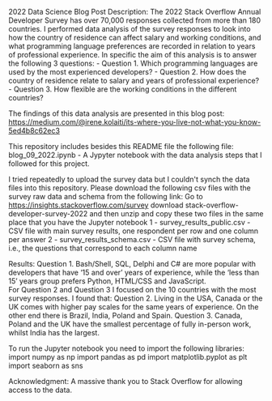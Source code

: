 2022 Data Science Blog Post
Description: 
The 2022 Stack Overflow Annual Developer Survey has over 70,000 responses collected from more than 180 countries. I performed data analysis of the survey responses to look into how the country of residence can affect salary and working conditions, and what programming language preferences are recorded in relation to years of professional experience. In specific the aim of this analysis is to answer the following 3 questions:
    - Question 1. Which programming languages are used by the most experienced developers?
    - Question 2. How does the country of residence relate to salary and years of professional experience?
    - Question 3. How flexible are the working conditions in the different countries?
    
The findings of this data analysis are presented in this blog post:
https://medium.com/@irene.kolaiti/its-where-you-live-not-what-you-know-5ed4b8c62ec3

This repository includes besides this README file the following file:
blog_09_2022.ipynb - A Jypyter notebook with the data analysis steps that I followed for this project.

I tried repeatedly to upload the survey data but I couldn't synch the data files into this repository. 
Please download the following csv files with the survey raw data and schema from the following link: Go to https://insights.stackoverflow.com/survey download stack-overflow-developer-survey-2022 and then unzip and copy these two files in the same place that you have the Jupyter notebook
1 - survey_results_public.csv - CSV file with main survey results, one respondent per row and one column per answer
2 - survey_results_schema.csv - CSV file with survey schema, i.e., the questions that correspond to each column name

Results: 
Question 1. Bash/Shell, SQL, Delphi and C# are more popular with developers that have ‘15 and over’ years of experience, while the ‘less than 15’ years group prefers Python, HTML/CSS and JavaScript.  
For Question 2 and Question 3 I focused on the 10 countries with the most survey responses. I found that: 
Question 2. Living in the USA, Canada or the UK comes with higher pay scales for the same years of experience. On the other end there is Brazil, India, Poland and Spain. 
Question 3. Canada, Poland and the UK have the smallest percentage of fully in-person work, whilst India has the largest.
  
To run the Jupyter notebook you need to import the following libraries: 
import numpy as np 
import pandas as pd 
import matplotlib.pyplot as plt 
import seaborn as sns 
  
Acknowledgment: A massive thank you to Stack Overflow for allowing access to the data.
